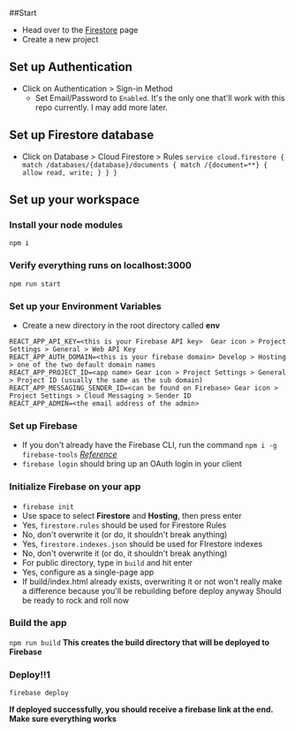 ##Start
* Head over to the [Firestore](https://console.firebase.google.com) page
* Create a new project
## Set up Authentication
* Click on Authentication > Sign-in Method
  * Set Email/Password to `Enabled`. It's the only one that'll work with this repo currently. I may add more later.
## Set up Firestore database
* Click on Database > Cloud Firestore > Rules
 `service cloud.firestore {
  match /databases/{database}/documents {
    match /{document=**} {
      allow read, write;
    }
  }
}`
## Set up your workspace

### Install your node modules
`npm i`
### Verify everything runs on localhost:3000
`npm run start`
### Set up your Environment Variables
* Create a new directory in the root directory called **env**
```
REACT_APP_API_KEY=<this is your Firebase API key>  Gear icon > Project Settings > General > Web API Key
REACT_APP_AUTH_DOMAIN=<this is your firebase domain> Develop > Hosting > one of the two default domain names
REACT_APP_PROJECT_ID=<app name> Gear icon > Project Settings > General > Project ID (usually the same as the sub domain)
REACT_APP_MESSAGING_SENDER_ID=<can be found on Firebase> Gear icon > Project Settings > Cloud Messaging > Sender ID
REACT_APP_ADMIN=<the email address of the admin>
```
### Set up Firebase
* If you don't already have the Firebase CLI, run the command `npm i -g firebase-tools`
*[Reference](https://firebase.google.com/docs/cli)*
* `firebase login` should bring up an OAuth login in your client
### Initialize Firebase on your app
* `firebase init`
* Use space to select **Firestore** and **Hosting**, then press enter
* Yes, `firestore.rules` should be used for Firestore Rules
* No, don't overwrite it (or do, it shouldn't break anything)
* Yes, `firestore.indexes.json` should be used for FIrestore indexes
* No, don't overwrite it (or do, it shouldn't break anything)
* For public directory, type in `build` and hit enter
* Yes, configure as a single-page app
* If build/index.html already exists, overwriting it or not won't really make a difference because you'll be rebuilding before deploy anyway
Should be ready to rock and roll now

### Build the app
`npm run build`
**This creates the build directory that will be deployed to Firebase**

### Deploy!!1
`firebase deploy`

**If deployed successfully, you should receive a firebase link at the end. Make sure everything works**
